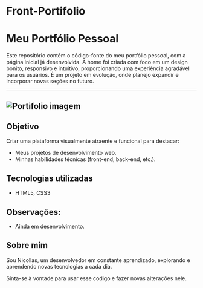 # Front-Portifolio

# Meu Portfólio Pessoal

Este repositório contém o código-fonte do meu portfólio pessoal, com a página inicial já desenvolvida. A home foi criada com foco em um design bonito, responsivo e intuitivo, proporcionando uma experiência agradável para os usuários. É um projeto em evolução, onde planejo expandir e incorporar novas seções no futuro.

---
![Portifolio imagem](https://github.com/user-attachments/assets/a2526420-6fd3-410c-a09a-ea97ca46b49f)
---

## Objetivo
Criar uma plataforma visualmente atraente e funcional para destacar:
- Meus projetos de desenvolvimento web.
- Minhas habilidades técnicas (front-end, back-end, etc.).

## Tecnologias utilizadas
- HTML5, CSS3

## Observações:
- Ainda em desenvolvimento.

## Sobre mim
Sou Nicollas, um desenvolvedor em constante aprendizado, explorando e aprendendo novas tecnologias a cada dia.

Sinta-se à vontade para usar esse codigo e fazer novas alterações nele.
